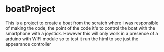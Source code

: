 # boatProject
This is a project to create a boat from the scratch where i was responsible of making the code, the point of the code it's to control the boat with the smartphone with a joystick. However this will only work in a presence of a arduino with WIFI module so to test it run the html to see just the appearance controller
